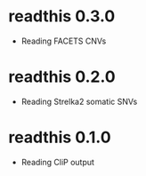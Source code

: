 # readthis 0.3.0

* Reading FACETS CNVs

# readthis 0.2.0

* Reading Strelka2 somatic SNVs

# readthis 0.1.0

* Reading CliP output
